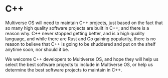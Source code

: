 # C++ 
Multiverse OS will need to maintain C++ projects, just based on the fact that so
many high quality software projects are built in C++; and there is a reason why.
C++ never stopped getting better, and is a high quality language, and while
there are Rust and Go gaining popularity, there is no reason to believe that C++
is going to be shuddered and put on the shelf anytime soon, nor should it be. 

We welcome C++ developers to Multiverse OS, and hope they will help us select
the best software projects to include in Multiverse OS, or help us determine the
best software projects to maintain in C++. 


